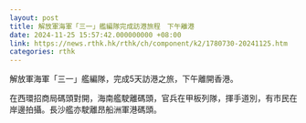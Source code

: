 ```yaml
---
layout: post
title: 解放軍海軍「三一」艦編隊完成訪港旅程　下午離港
date: 2024-11-25 15:57:42.000000000 +08:00
link: https://news.rthk.hk/rthk/ch/component/k2/1780730-20241125.htm
categories: rthk
---
```


解放軍海軍「三一」艦編隊，完成5天訪港之旅，下午離開香港。

在西環招商局碼頭對開，海南艦駛離碼頭，官兵在甲板列隊，揮手道別，有市民在岸邊拍攝。長沙艦亦駛離昂船洲軍港碼頭。
